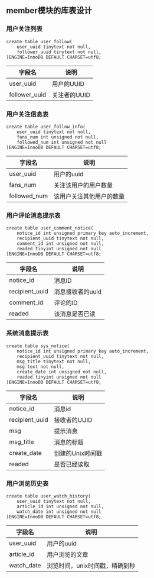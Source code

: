 ## member模块的库表设计



### 用户关注列表

```mysql
create table user_follow(
    user_uuid tinytext not null,
    follower_uuid tinytext not null,
)ENGINE=InnoDB DEFAULT CHARSET=utf8;
```

| 字段名        | 说明         |
| ------------- | ------------ |
| user_uuid     | 用户的UUID   |
| follower_uuid | 关注者的UUID |

### 用户关注信息表

```mysql
create table user_follow_info(
    user_uuid tinytext not null,
    fans_num int unsigned not null,
    followed_num int unsigned not null
)ENGINE=InnoDB DEFAULT CHARSET=utf8;
```

| 字段名       | 说明                     |
| ------------ | ------------------------ |
| user_uuid    | 用户的uuid               |
| fans_num     | 关注该用户的用户数量     |
| followed_num | 该用户关注其他用户的数量 |



### 用户评论消息提示表

```mysql
create table user_comment_notice(
    notice_id int unsigned primary key auto_increment,
    recipient_uuid tinytext not null,
    comment_id int unsigned not null,
    readed tinyint unsigned not null
)ENGINE=InnoDB DEFAULT CHARSET=utf8;
```

| 字段名         | 说明             |
| -------------- | ---------------- |
| notice_id      | 消息ID           |
| recipient_uuid | 消息接收者的uuid |
| comment_id     | 评论的ID         |
| readed         | 该消息是否已读   |



### 系统消息提示表

```mysql
create table sys_notice(
    notice_id int unsigned primary key auto_increment,
    recipient_uuid tinytext not null,
    msg_title tinytext not null,
    msg text not null,
    create_date int unsigned not null,
    readed tinyint unsigned not null
)ENGINE=InnoDB DEFAULT CHARSET=utf8;
```

| 字段名         | 说明             |
| -------------- | ---------------- |
| notice_id      | 消息id           |
| recipient_uuid | 接收者的UUID     |
| msg            | 提示消息         |
| msg_title      | 消息的标题       |
| create_date    | 创建的Unix时间戳 |
| readed         | 是否已经读取     |



### 用户浏览历史表

```mysql
create table user_watch_history(
    user_uuid tinytext not null,
    article_id int unsigned not null,
    watch_date int unsigned not null
)ENGINE=InnoDB DEFAULT CHARSET=utf8;
```

| 字段名     | 说明                           |
| ---------- | ------------------------------ |
| user_uuid  | 用户的uuid                     |
| article_id | 用户浏览的文章                 |
| watch_date | 浏览时间，unix时间戳，精确到秒 |

